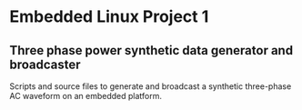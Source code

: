 # Embedded Linux Project 1
## Three phase power synthetic data generator and broadcaster
Scripts and source files to generate and broadcast a synthetic three-phase AC waveform on an embedded platform.
